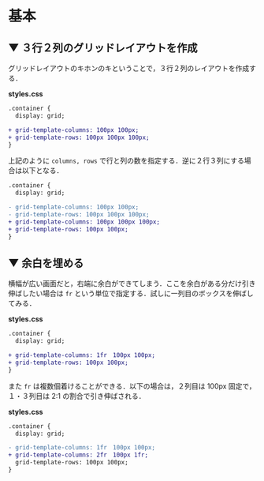 # 基本

## ▼ ３行２列のグリッドレイアウトを作成

グリッドレイアウトのキホンのキということで，３行２列のレイアウトを作成する．

**styles.css**

```diff
.container {
  display: grid;

+ grid-template-columns: 100px 100px;
+ grid-template-rows: 100px 100px 100px;
}
```

上記のように `columns, rows` で行と列の数を指定する．逆に２行３列にする場合は以下となる．

```diff
.container {
  display: grid;

- grid-template-columns: 100px 100px;
- grid-template-rows: 100px 100px 100px;
+ grid-template-columns: 100px 100px 100px;
+ grid-template-rows: 100px 100px;
}
```

## ▼ 余白を埋める

横幅が広い画面だと，右端に余白ができてしまう．ここを余白がある分だけ引き伸ばしたい場合は `fr` という単位で指定する．試しに一列目のボックスを伸ばしてみる．

**styles.css**

```diff
.container {
  display: grid;

+ grid-template-columns: 1fr　100px 100px;
+ grid-template-rows: 100px 100px;
}
```

また `fr` は複数個着けることができる．以下の場合は，２列目は 100px 固定で，１・３列目は 2:1 の割合で引き伸ばされる．

**styles.css**

```diff
.container {
  display: grid;

- grid-template-columns: 1fr　100px 100px;
+ grid-template-columns: 2fr　100px 1fr;
  grid-template-rows: 100px 100px;
}
```
